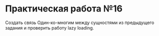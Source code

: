 # Практическая работа №16
Создать связь Один-ко-многим между сущностями из предыдущего задания и проверить работу lazy loading.